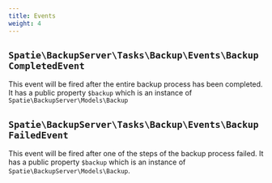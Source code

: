 ```yaml
---
title: Events
weight: 4
---
```


## `Spatie\BackupServer\Tasks\Backup\Events\BackupCompletedEvent`

This event will be fired after the entire backup process has been completed. It has a public property `$backup` which is an instance of `Spatie\BackupServer\Models\Backup`

## `Spatie\BackupServer\Tasks\Backup\Events\BackupFailedEvent`

This event will be fired after one of the steps of the backup process failed. It has a public property `$backup` which is an instance of `Spatie\BackupServer\Models\Backup`.
